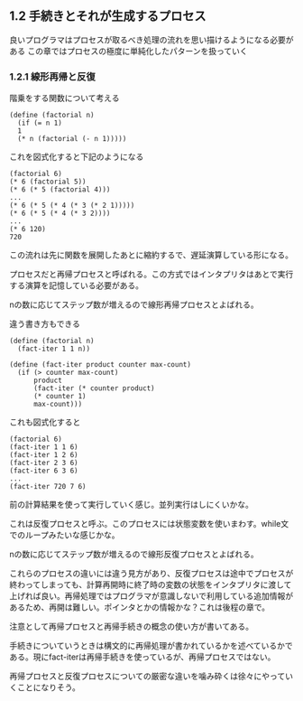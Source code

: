 ## 1.2 手続きとそれが生成するプロセス
良いプログラマはプロセスが取るべき処理の流れを思い描けるようになる必要がある
この章ではプロセスの極度に単純化したパターンを扱っていく

### 1.2.1 線形再帰と反復
階乗をする関数について考える

```
(define (factorial n)
  (if (= n 1)
  1
  (* n (factorial (- n 1)))))
```
これを図式化すると下記のようになる

```
(factorial 6)
(* 6 (factorial 5))
(* 6 (* 5 (factorial 4)))
...
(* 6 (* 5 (* 4 (* 3 (* 2 1)))))
(* 6 (* 5 (* 4 (* 3 2))))
...
(* 6 120)
720
```

この流れは先に関数を展開したあとに縮約するで、遅延演算している形になる。

プロセスだと再帰プロセスと呼ばれる。この方式ではインタプリタはあとで実行する演算を記憶している必要がある。

nの数に応じてステップ数が増えるので線形再帰プロセスとよばれる。

違う書き方もできる

```
(define (factorial n)
  (fact-iter 1 1 n))

(define (fact-iter product counter max-count)
  (if (> counter max-count)
      product
      (fact-iter (* counter product)
      (* counter 1)
      max-count)))
```

これも図式化すると

```
(factorial 6)
(fact-iter 1 1 6)
(fact-iter 1 2 6)
(fact-iter 2 3 6)
(fact-iter 6 3 6)
...
(fact-iter 720 7 6)
```

前の計算結果を使って実行していく感じ。並列実行はしにくいかな。

これは反復プロセスと呼ぶ。このプロセスには状態変数を使いまわす。while文でのループみたいな感じかな。

nの数に応じてステップ数が増えるので線形反復プロセスとよばれる。

これらのプロセスの違いには違う見方があり、反復プロセスは途中でプロセスが終わってしまっても、計算再開時に終了時の変数の状態をインタプリタに渡して上げれば良い。再帰処理ではプログラマが意識しないで利用している追加情報があるため、再開は難しい。ポインタとかの情報かな？これは後程の章で。

注意として再帰プロセスと再帰手続きの概念の使い方が書いてある。

手続きについていうときは構文的に再帰処理が書かれているかを述べているかである。現にfact-iterは再帰手続きを使っているが、再帰プロセスではない。

再帰プロセスと反復プロセスについての厳密な違いを噛み砕くは徐々にやっていくことになりそう。
